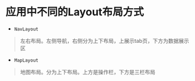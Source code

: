 # 应用中不同的Layout布局方式

- `NavLayout`
> 左右布局。左侧导航，右侧分为上下布局，上展示tab页，下方为数据展示区

- `MapLayout`
> 地图布局。分为上下布局。上方是操作栏，下方是三栏布局